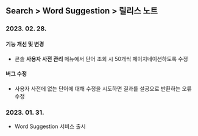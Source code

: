## Search > Word Suggestion > 릴리스 노트

### 2023. 02. 28.
#### 기능 개선 및 변경
* 콘솔 **사용자 사전 관리** 메뉴에서 단어 조회 시 50개씩 페이지네이션하도록 수정
#### 버그 수정
* 사용자 사전에 없는 단어에 대해 수정을 시도하면 결과를 설공으로 반환하는 오류 수정

### 2023. 01. 31.
* Word Suggestion 서비스 출시